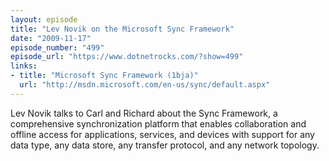 ```yaml
---
layout: episode
title: "Lev Novik on the Microsoft Sync Framework"
date: "2009-11-17"
episode_number: "499"
episode_url: "https://www.dotnetrocks.com/?show=499"
links:
- title: "Microsoft Sync Framework (1bja)"
  url: "http://msdn.microsoft.com/en-us/sync/default.aspx"
---
```


Lev Novik talks to Carl and Richard about the Sync Framework, a comprehensive synchronization platform that enables collaboration and offline access for applications, services, and devices with support for any data type, any data store, any transfer protocol, and any network topology.
